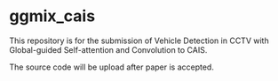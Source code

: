 # ggmix_cais

This repository is for the submission of Vehicle Detection in CCTV with Global-guided Self-attention and Convolution to CAIS.

The source code will be upload after paper is accepted.
